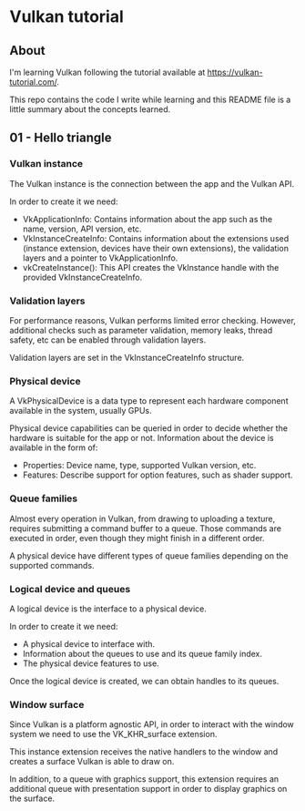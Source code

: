 # Vulkan tutorial

## About

I'm learning Vulkan following the tutorial available at
https://vulkan-tutorial.com/.

This repo contains the code I write while learning and this README file is a
little summary about the concepts learned.

## 01 - Hello triangle

### Vulkan instance

The Vulkan instance is the connection between the app and the Vulkan API.

In order to create it we need:

 - VkApplicationInfo: Contains information about the app such as the name,
   version, API version, etc.
 - VkInstanceCreateInfo: Contains information about the extensions used
   (instance extension, devices have their own extensions), the validation
   layers and a pointer to VkApplicationInfo.
 - vkCreateInstance(): This API creates the VkInstance handle with the provided
   VkInstanceCreateInfo.

### Validation layers

For performance reasons, Vulkan performs limited error checking. However,
additional checks such as parameter validation, memory leaks, thread safety, etc
can be enabled through validation layers.

Validation layers are set in the VkInstanceCreateInfo structure.

### Physical device

A VkPhysicalDevice is a data type to represent each hardware component available
in the system, usually GPUs.

Physical device capabilities can be queried in order to decide whether the
hardware is suitable for the app or not. Information about the device is
available in the form of:

 - Properties: Device name, type, supported Vulkan version, etc.
 - Features: Describe support for option features, such as shader support.

### Queue families

Almost every operation in Vulkan, from drawing to uploading a texture, requires
submitting a command buffer to a queue. Those commands are executed in order,
even though they might finish in a different order.

A physical device have different types of queue families depending on the
supported commands.

### Logical device and queues

A logical device is the interface to a physical device.

In order to create it we need:

 - A physical device to interface with.
 - Information about the queues to use and its queue family index.
 - The physical device features to use.

Once the logical device is created, we can obtain handles to its queues.

### Window surface

Since Vulkan is a platform agnostic API, in order to interact with the window
system we need to use the VK_KHR_surface extension.

This instance extension receives the native handlers to the window and creates a
surface Vulkan is able to draw on.

In addition, to a queue with graphics support, this extension requires an
additional queue with presentation support in order to display graphics on the
surface.
